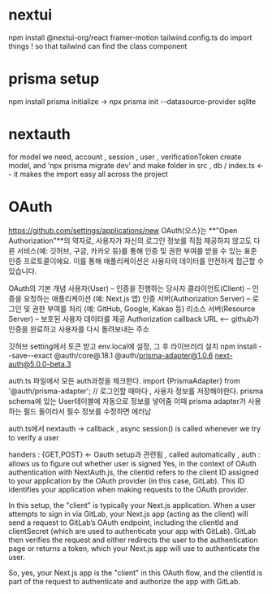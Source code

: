 # nextui

npm install @nextui-org/react framer-motion
tailwind.config.ts do import things !
so that tailwind can find the class component

# prisma setup

npm install prisma
initialize -> npx prisma init --datasource-provider sqlite

# nextauth

for model we need,
account , session , user , verificationToken
create model, and 'npx prisma migrate dev'
and make folder in src , db / index.ts <-- it makes the import easy
all across the project

# OAuth

https://github.com/settings/applications/new
OAuth(오스)는 **"Open Authorization"**의 약자로, 사용자가 자신의 로그인 정보를 직접 제공하지 않고도 다른 서비스(예: 깃허브, 구글, 카카오 등)를 통해 인증 및 권한 부여를 받을 수 있는 표준 인증 프로토콜이에요. 이를 통해 애플리케이션은 사용자의 데이터를 안전하게 접근할 수 있습니다.

OAuth의 기본 개념
사용자(User) – 인증을 진행하는 당사자
클라이언트(Client) – 인증을 요청하는 애플리케이션 (예: Next.js 앱)
인증 서버(Authorization Server) – 로그인 및 권한 부여를 처리 (예: GitHub, Google, Kakao 등)
리소스 서버(Resource Server) – 보호된 사용자 데이터를 제공
Authorization callback URL <-- github가 인증을 완료하고 사용자를 다시 돌려보내는 주소

깃허브 setting에서 토큰 받고 env.local에 설정, 그 후 라이브러리 설치
npm install --save--exact @auth/core@.18.1 @auth/prisma-adapter@1.0.6 next-auth@5.0.0-beta.3

auth.ts 파일에서 모든 auth과정을 체크한다.
import {PrismaAdapter} from '@auth/prisma-adapter'; // 로그인할 때마다 , 사용자 정보를 저장해야한다.
prisma schema에 있는 User테이블에 자동으로 정보를 넣어줌
이때 prisma adapter가 사용하는 필드 들이라서 필수 정보를 수정하면 에러남

auth.ts에서
nextauth -> callback , async session() is called whenever we try to verify a user

handers : {GET,POST} <- Oauth setup과 관련됨 , called automatically ,
auth : allows us to figure out whether user is signed
Yes, in the context of OAuth authentication with NextAuth.js, the clientId refers to the client ID assigned to your application by the OAuth provider (in this case, GitLab). This ID identifies your application when making requests to the OAuth provider.

In this setup, the "client" is typically your Next.js application. When a user attempts to sign in via GitLab, your Next.js app (acting as the client) will send a request to GitLab’s OAuth endpoint, including the clientId and clientSecret (which are used to authenticate your app with GitLab). GitLab then verifies the request and either redirects the user to the authentication page or returns a token, which your Next.js app will use to authenticate the user.

So, yes, your Next.js app is the "client" in this OAuth flow, and the clientId is part of the request to authenticate and authorize the app with GitLab.
